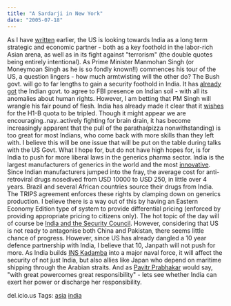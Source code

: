 ```yaml
---
title: "A Sardarji in New York"
date: "2005-07-18"
---
```


As I have [written](http://loxos.blogspot.com/2005/01/business-asia-cias-strategic-15-year.html) earlier, the US is looking towards India as a long term strategic and economic partner - both as a key foothold in the labor-rich Asian arena, as well as in its fight against "terrorism" (the double quotes being entirely intentional). As Prime Minister Manmohan Singh (or Moneymoan Singh as he is so fondly known!!) commences his tour of the US, a question lingers - how much armtwisting will the other do? The Bush govt. will go to far lengths to gain a security foothold in India. It has [already got](http://in.rediff.com/news/2005/jul/18mitra.htm) the Indian govt. to agree to FBI presence on Indian soil - with all its anomalies about human rights. However, I am betting that PM Singh will wrangle his fair pound of flesh. India has already made it clear that it [wishes](http://www.outsourcingpipeline.com/164903149) for the H1-B quota to be tripled. Though it might appear we are encouraging..nay..actively fighting for brain drain, it has become increasingly apparent that the pull of the paratha(pizza nonwithstanding) is too great for most Indians, who come back with more skills than they left with. I believe this will be one issue that will be put on the table during talks with the US Govt. What I hope for, but do not have high hopes for, is for India to push for more liberal laws in the generics pharma sector. India is the largest manufacturers of generics in the world and the most [innovative](http://www.commondreams.org/headlines05/0323-04.htm). Since Indian manufacturers jumped into the fray, the average cost for anti-retroviral drugs nosedived from USD 10000 to USD 250, in little over 4 years. Brazil and several African countries source their drugs from India. The TRIPS agreement enforces these rights by clamping down on generics production. I believe there is a way out of this by having an Eastern Economy Edition type of system to provide differential pricing (enforced by providing appropriate pricing to citizens only). The hot topic of the day will of course be [India and the Security Council](http://loxos.blogspot.com/2005/07/quest-for-fools-gold-india-and.html). However, considering that US is not ready to antagonise both China and Pakistan, there seems little chance of progress. However, since US has already dangled a 10 year defence partnership with India, I believe that 10, Janpath will not push for more. As India builds [INS Kadamba](http://www.defenseindustrydaily.com/2005/06/india-opens-major-naval-base-at-karwar/index.php) into a major naval force, it will affect the security of not just India, but also allies like Japan who depend on maritime shipping through the Arabian straits. And as [Pavitr Prabhakar](http://www.gothamcomics.com/spiderman_india/) would say, "with great powercomes great responsibility" - lets see whether India can exert her power or discharge her responsibility.

del.icio.us Tags: [asia](http://del.icio.us/sss8ue/asia) [india](http://del.icio.us/sss8ue/india)
